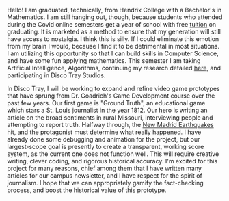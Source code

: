 Hello! I am graduated, technically, from Hendrix College with a Bachelor's in Mathematics. I am still 
hanging out, though, because students who attended during the Covid online semesters get a year of school
with free <a href="https://www.hendrix.edu/hendrix5/">tuition</a> on graduating. It is marketed as a method to ensure that my generation will still have 
access to nostalgia. I think this is silly. If I could eliminate this emotion from my brain I would, 
because I find it to be detrimental in most situations. I am utilizing this opportunity so that I can 
build skills in Computer Science, and have some fun applying mathematics. This semester I am taking
Artificial Intelligence, Algorithms, continuing my research detailed <a href="https://brimstonetrader.github.io/blog/Hiding_Information_From_The_AIs.pdf">here</a>, and participating in Disco Tray Studios.

In Disco Tray, I will be working to expand and refine video game prototypes that have sprung from Dr. 
Goadrich's Game Development course over the past few years. Our first game is "Ground Truth", an educational 
game which stars a St. Louis journalist in the year 1812. Our hero is writing an article on the broad 
sentiments in rural Missouri, interviewing people and attempting to report truth. Halfway through, the 
<a href="https://en.wikipedia.org/wiki/1811–1812_New_Madrid_earthquakes">New Madrid Earthquakes</a> hit, and the protagonist must determine what really happened. I have already done 
some debugging and animation for the project, but our largest-scope goal is presently to create a transparent, working 
score system, as the current one does not function well. This will require creative writing, clever coding, and 
rigorous historical accuracy. I'm excited for this project for many reasons, chief among them that I have written 
many articles for our campus newsletter, and I have respect for the spirit of journalism. I hope that we 
can appropriately gamify the fact-checking process, and boost the historical value of this prototype.

